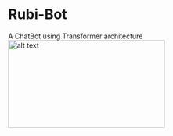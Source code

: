# Rubi-Bot
A ChatBot using Transformer architecture
<img src="https://img.imgyukle.com/2024/05/14/ywMRAp.png" alt="alt text" width="320" height="180">
